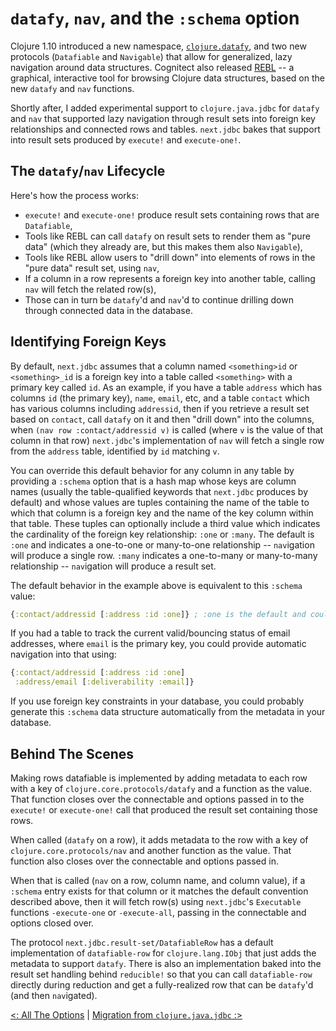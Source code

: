 # `datafy`, `nav`, and the `:schema` option

Clojure 1.10 introduced a new namespace, [`clojure.datafy`](http://clojure.github.io/clojure/clojure.datafy-api.html), and two new protocols (`Datafiable` and `Navigable`) that allow for generalized, lazy navigation around data structures. Cognitect also released [REBL](http://rebl.cognitect.com/) -- a graphical, interactive tool for browsing Clojure data structures, based on the new `datafy` and `nav` functions.

Shortly after, I added experimental support to `clojure.java.jdbc` for `datafy` and `nav` that supported lazy navigation through result sets into foreign key relationships and connected rows and tables. `next.jdbc` bakes that support into result sets produced by `execute!` and `execute-one!`.

## The `datafy`/`nav` Lifecycle

Here's how the process works:

* `execute!` and `execute-one!` produce result sets containing rows that are `Datafiable`,
* Tools like REBL can call `datafy` on result sets to render them as "pure data" (which they already are, but this makes them also `Navigable`),
* Tools like REBL allow users to "drill down" into elements of rows in the "pure data" result set, using `nav`,
* If a column in a row represents a foreign key into another table, calling `nav` will fetch the related row(s),
* Those can in turn be `datafy`'d and `nav`'d to continue drilling down through connected data in the database.

## Identifying Foreign Keys

By default, `next.jdbc` assumes that a column named `<something>id` or `<something>_id` is a foreign key into a table called `<something>` with a primary key called `id`. As an example, if you have a table `address` which has columns `id` (the primary key), `name`, `email`, etc, and a table `contact` which has various columns including `addressid`, then if you retrieve a result set based on `contact`, call `datafy` on it and then "drill down" into the columns, when `(nav row :contact/addressid v)` is called (where `v` is the value of that column in that row) `next.jdbc`'s implementation of `nav` will fetch a single row from the `address` table, identified by `id` matching `v`.

You can override this default behavior for any column in any table by providing a `:schema` option that is a hash map whose keys are column names (usually the table-qualified keywords that `next.jdbc` produces by default) and whose values are tuples containing the name of the table to which that column is a foreign key and the name of the key column within that table. These tuples can optionally include a third value which indicates the cardinality of the foreign key relationship: `:one` or `:many`. The default is `:one` and indicates a one-to-one or many-to-one relationship -- `nav`igation will produce a single row. `:many` indicates a one-to-many or many-to-many relationship -- `nav`igation will produce a result set.

The default behavior in the example above is equivalent to this `:schema` value:

```clojure
{:contact/addressid [:address :id :one]} ; :one is the default and could be omitted
```

If you had a table to track the current valid/bouncing status of email addresses, where `email` is the primary key, you could provide automatic navigation into that using:

```clojure
{:contact/addressid [:address :id :one]
 :address/email [:deliverability :email]}
```

If you use foreign key constraints in your database, you could probably generate this `:schema` data structure automatically from the metadata in your database.

## Behind The Scenes

Making rows datafiable is implemented by adding metadata to each row with a key of `clojure.core.protocols/datafy` and a function as the value. That function closes over the connectable and options passed in to the `execute!` or `execute-one!` call that produced the result set containing those rows.

When called (`datafy` on a row), it adds metadata to the row with a key of `clojure.core.protocols/nav` and another function as the value. That function also closes over the connectable and options passed in.

When that is called (`nav` on a row, column name, and column value), if a `:schema` entry exists for that column or it matches the default convention described above, then it will fetch row(s) using `next.jdbc`'s `Executable` functions `-execute-one` or `-execute-all`, passing in the connectable and options closed over.

The protocol `next.jdbc.result-set/DatafiableRow` has a default implementation of `datafiable-row` for `clojure.lang.IObj` that just adds the metadata to support `datafy`. There is also an implementation baked into the result set handling behind `reducible!` so that you can call `datafiable-row` directly during reduction and get a fully-realized row that can be `datafy`'d (and then `nav`igated).

[<: All The Options](/doc/all-the-options.md) | [Migration from `clojure.java.jdbc` :>](/doc/migration-from-clojure-java-jdbc.md)
